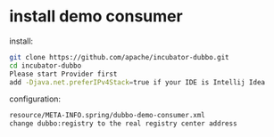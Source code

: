 
# install demo consumer

install:

```sh
git clone https://github.com/apache/incubator-dubbo.git
cd incubator-dubbo
Please start Provider first
add -Djava.net.preferIPv4Stack=true if your IDE is Intellij Idea
```

configuration:

```sh
resource/META-INFO.spring/dubbo-demo-consumer.xml
change dubbo:registry to the real registry center address
```
